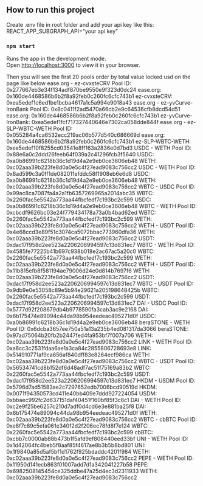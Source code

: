 ## How to run this project

Create .env file in root folder and add your api key like this: REACT_APP_SUBGRAPH_API="your api key"

### `npm start`

Runs the app in the development mode.\
Open [http://localhost:3000](http://localhost:3000) to view it in your browser.

Then you will see the first 20 pools order by total value locked usd on the page like below
ease.org - ez-cvxsteCRV
Pool ID: 0x277667eb3e34f134adf870be9550e9f323d0dc24
ease.org: 0x160de4468586b6b2f8a92feb0c260fc6cfc743b1
ez-cvxsteCRV: 0xea5edef1c6ed1be1bcba4617a1c5a994e9018a43
ease.org - ez-yvCurve-IronBank
Pool ID: 0x8c0411f2ad5470a66cb2e9c64536cfb8dcd54d51
ease.org: 0x160de4468586b6b2f8a92feb0c260fc6cfc743b1
ez-yvCurve-IronBank: 0xea5edef1fcf717327440646e7302ca058dde844f
ease.org - ez-SLP-WBTC-WETH
Pool ID: 0x055284a4ca6532ecc219ac06b577d540c686669d
ease.org: 0x160de4468586b6b2f8a92feb0c260fc6cfc743b1
ez-SLP-WBTC-WETH: 0xea5edef10f8255cd03541e8ff163a2836e0d7bd3
USDC - WETH
Pool ID: 0x88e6a0c2ddd26feeb64f039a2c41296fcb3f5640
USDC: 0xa0b86991c6218b36c1d19d4a2e9eb0ce3606eb48
WETH: 0xc02aaa39b223fe8d0a0e5c4f27ead9083c756cc2
USDC - WETH
Pool ID: 0x8ad599c3a0ff1de082011efddc58f1908eb6e6d8
USDC: 0xa0b86991c6218b36c1d19d4a2e9eb0ce3606eb48
WETH: 0xc02aaa39b223fe8d0a0e5c4f27ead9083c756cc2
WBTC - USDC
Pool ID: 0x99ac8ca7087fa4a2a1fb6357269965a2014abc35
WBTC: 0x2260fac5e5542a773aa44fbcfedf7c193bc2c599
USDC: 0xa0b86991c6218b36c1d19d4a2e9eb0ce3606eb48
WBTC - WETH
Pool ID: 0xcbcdf9626bc03e24f779434178a73a0b4bad62ed
WBTC: 0x2260fac5e5542a773aa44fbcfedf7c193bc2c599
WETH: 0xc02aaa39b223fe8d0a0e5c4f27ead9083c756cc2
WETH - USDT
Pool ID: 0x4e68ccd3e89f51c3074ca5072bbac773960dfa36
WETH: 0xc02aaa39b223fe8d0a0e5c4f27ead9083c756cc2
USDT: 0xdac17f958d2ee523a2206206994597c13d831ec7
WBTC - WETH
Pool ID: 0x4585fe77225b41b697c938b018e2ac67ac5a20c0
WBTC: 0x2260fac5e5542a773aa44fbcfedf7c193bc2c599
WETH: 0xc02aaa39b223fe8d0a0e5c4f27ead9083c756cc2
WETH - USDT
Pool ID: 0x11b815efb8f581194ae79006d24e0d814b7697f6
WETH: 0xc02aaa39b223fe8d0a0e5c4f27ead9083c756cc2
USDT: 0xdac17f958d2ee523a2206206994597c13d831ec7
WBTC - USDT
Pool ID: 0x9db9e0e53058c89e5b94e29621a205198648425b
WBTC: 0x2260fac5e5542a773aa44fbcfedf7c193bc2c599
USDT: 0xdac17f958d2ee523a2206206994597c13d831ec7
DAI - USDC
Pool ID: 0x5777d92f208679db4b9778590fa3cab3ac9e2168
DAI: 0x6b175474e89094c44da98b954eedeac495271d0f
USDC: 0xa0b86991c6218b36c1d19d4a2e9eb0ce3606eb48
beraSTONE - WETH
Pool ID: 0x6dcba3657ee750a51a13a235b4ed081317da3066
beraSTONE: 0x97ad75064b20fb2b2447fed4fa953bf7f007a706
WETH: 0xc02aaa39b223fe8d0a0e5c4f27ead9083c756cc2
LINK - WETH
Pool ID: 0xa6cc3c2531fdaa6ae1a3ca84c2855806728693e8
LINK: 0x514910771af9ca656af840dff83e8264ecf986ca
WETH: 0xc02aaa39b223fe8d0a0e5c4f27ead9083c756cc2
WBTC - USDT
Pool ID: 0x56534741cd8b152df6d48adf7ac51f75169a83b2
WBTC: 0x2260fac5e5542a773aa44fbcfedf7c193bc2c599
USDT: 0xdac17f958d2ee523a2206206994597c13d831ec7
HKDM - USDM
Pool ID: 0x5796d7ad51583ae2c7297652edb7006bcd90519d
HKDM: 0x0071f94350573cd411e40bb409e7ddd927224054
USDM: 0xbbaec992fc2d637151daf40451f160bf85f3c8c1
DAI - WETH
Pool ID: 0xc2e9f25be6257c210d7adf0d4cd6e3e881ba25f8
DAI: 0x6b175474e89094c44da98b954eedeac495271d0f
WETH: 0xc02aaa39b223fe8d0a0e5c4f27ead9083c756cc2
WBTC - cbBTC
Pool ID: 0xe8f7c89c5efa061e340f2d2f206ec78fd8f7e124
WBTC: 0x2260fac5e5542a773aa44fbcfedf7c193bc2c599
cbBTC: 0xcbb7c0000ab88b473b1f5afd9ef808440eed33bf
UNI - WETH
Pool ID: 0x1d42064fc4beb5f8aaf85f4617ae8b3b5b8bd801
UNI: 0x1f9840a85d5af5bf1d1762f925bdaddc4201f984
WETH: 0xc02aaa39b223fe8d0a0e5c4f27ead9083c756cc2
PEPE - WETH
Pool ID: 0x11950d141ecb863f01007add7d1a342041227b58
PEPE: 0x6982508145454ce325ddbe47a25d4ec3d2311933
WETH: 0xc02aaa39b223fe8d0a0e5c4f27ead9083c756cc2
